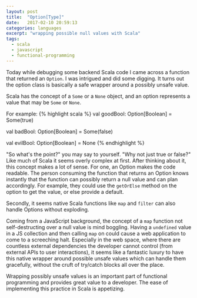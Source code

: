 ```yaml
---
layout: post
title:  "Option[Type]"
date:   2017-02-10 20:59:13
categories: languages
excerpt: "wrapping possible null values with Scala"
tags:
  - scala
  - javascript
  - functional-programming
---
```


Today while debugging some backend Scala code I came across a function that returned an `Option`.  I was intrigued and did some digging.  It turns out the option class is basically a safe wrapper around a possibly unsafe value.

Scala has the concept of a `Some` or a `None` object, and an option represents a value that may be `Some` or `None`.

For example:
{% highlight scala %}
val goodBool: Option[Boolean] = Some(true)

val badBool: Option[Boolean] = Some(false)

val evilBool: Option[Boolean] = None
{% endhighlight %}

"So what's the point?" you may say to yourself.  "Why not just true or false?" Like much of Scala it seems overly complex at first.  After thinking about it, this concept makes a lot of sense.  For one, an Option makes the code readable.  The person consuming the function that returns an Option knows instantly that the function can possibly return a null value and can plan accordingly.  For example, they could use the `getOrElse` method on the option to get the value, or else provide a default.

Secondly, it seems native Scala functions like `map` and `filter` can also handle Options without exploding.

Coming from a JavaScript background, the concept of a `map` function not self-destructing over a null value is mind boggling.  Having a `undefined` value in a JS collection and then calling `map` on could cause a web application to come to a screeching halt.  Especially in the web space, where there are countless external dependencies the developer cannot control (from external APIs to user interactions), it seems like a fantastic luxury to have this native wrapper around possible unsafe values which can handle them gracefully, without the cruft of try/catch blocks all over the place.

Wrapping possibly unsafe values is an important part of functional programming and provides great value to a developer.  The ease of implementing this practice in Scala is appetizing.
